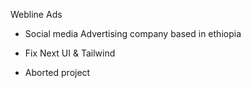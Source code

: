 Webline Ads

- Social media Advertising company based in ethiopia

* Fix Next UI & Tailwind

* Aborted project
